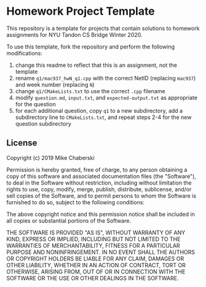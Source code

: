 # Homework Project Template

This repository is a template for projects that contain solutions to homework 
assignments for NYU Tandon CS Bridge Winter 2020.

To use this template, fork the repository and perform the following 
modifications:

1. change this readme to reflect that this is an assignment, not the template
2. rename `q1/mac937_hwN_q1.cpp` with the correct NetID (replacing `mac937`) 
   and week number (replacing `N`)
3. change `q1/CMakeLists.txt` to use the correct `.cpp` filename
4. modify `question.md`, `input.txt`, and `expected-output.txt` as appropriate 
   for the question
5. for each additional question, copy `q1` to a new subdirectory, add a 
   subdirectory line to `CMakeLists.txt`, and repeat steps 2-4 for the 
   new question subdirectory 

## License

Copyright (c) 2019 Mike Chaberski

Permission is hereby granted, free of charge, to any person obtaining a copy
of this software and associated documentation files (the "Software"), to deal
in the Software without restriction, including without limitation the rights
to use, copy, modify, merge, publish, distribute, sublicense, and/or sell
copies of the Software, and to permit persons to whom the Software is
furnished to do so, subject to the following conditions:

The above copyright notice and this permission notice shall be included in all
copies or substantial portions of the Software.

THE SOFTWARE IS PROVIDED "AS IS", WITHOUT WARRANTY OF ANY KIND,
EXPRESS OR IMPLIED, INCLUDING BUT NOT LIMITED TO THE WARRANTIES OF
MERCHANTABILITY, FITNESS FOR A PARTICULAR PURPOSE AND NONINFRINGEMENT.
IN NO EVENT SHALL THE AUTHORS OR COPYRIGHT HOLDERS BE LIABLE FOR ANY CLAIM,
DAMAGES OR OTHER LIABILITY, WHETHER IN AN ACTION OF CONTRACT, TORT OR
OTHERWISE, ARISING FROM, OUT OF OR IN CONNECTION WITH THE SOFTWARE OR THE USE
OR OTHER DEALINGS IN THE SOFTWARE.